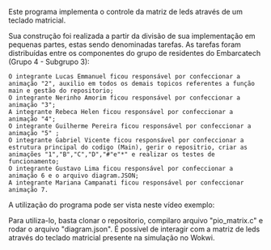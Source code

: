 Este programa implementa o controle da matriz de leds através de um teclado matricial.

Sua construção foi realizada a partir da divisão de sua implementação em pequenas partes, estas sendo denominadas tarefas. As tarefas foram distribuídas entre os componentes do grupo de residentes do Embarcatech (Grupo 4 - Subgrupo 3):

    O integrante Lucas Emmanuel ficou responsável por confeccionar a animação "2", auxilio em todos os demais topicos referentes a função main e gestão do repositorio;
    O integrante Nerinho Amorim ficou responsável por confeccionar a animação "3";
    A integrante Rebeca Helen ficou responsável por confeccionar a animação "4";
    O integrante Guilherme Pereira ficou responsável por confeccionar a animação "5" ;
    O integrante Gabriel Vicente ficou responsável por confeccionar a estrutura principal do codigo (Main), gerir o repositrio, criar as animações "1","B","C","D","#"e"*" e realizar os testes de funcionamento;
    O integrante Gustavo Lima ficou responsável por confeccionar a animação 6 e o arquivo diagram.JSON;
    A integrante Mariana Campanati ficou responsável por confeccionar animação 7.

A utilização do programa pode ser vista neste vídeo exemplo:

Para utiliza-lo, basta clonar o repositorio, compilaro arquivo "pio_matrix.c" e rodar o arquivo "diagram.json". É possível de interagir com a matriz de leds através do teclado matricial presente na simulação no Wokwi.

